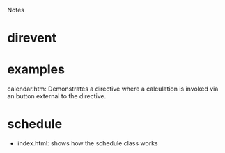 Notes

# direvent 

# examples
calendar.htm: Demonstrates a directive where a calculation is invoked via an button external to the directive. 

# schedule
 * index.html: shows how the schedule class works 
